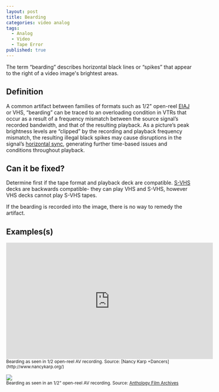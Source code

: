 ```yaml
---
layout: post
title: Bearding
categories: video analog
tags:
  - Analog
  - Video
  - Tape Error
published: true
---
```


The term “bearding” describes horizontal black lines or “spikes” that appear to the right of a video image's brightest areas.

## Definition
A common artifact between families of formats such as 1/2" open-reel [EIAJ](http://en.wikipedia.org/wiki/EIAJ-1) or VHS, “bearding” can be traced to an overloading condition in VTRs that occur as a result of a frequency mismatch between the source signal’s recorded bandwidth, and that of the resulting playback. As a picture’s peak brightness levels are “clipped” by the recording and playback frequency mismatch, the resulting illegal black spikes may cause disruptions in the signal’s [horizontal sync](http://en.wikipedia.org/wiki/Analog_television#Horizontal_synchronization), generating further time-based issues and conditions throughout playback.

## Can it be fixed?
Determine first if the tape format and playback deck are compatible. [S-VHS](http://en.wikipedia.org/wiki/S-VHS) decks are backwards compatible- they can play VHS and S-VHS, however VHS decks cannot play S-VHS tapes.

If the bearding is recorded into the image, there is no way to remedy the artifact.

## Examples(s)

<iframe src="https://archive.org/embed/AVAAAvatlasBeardingAccess" width="560" height="315" frameborder="0" webkitallowfullscreen="true" mozallowfullscreen="true" allowfullscreen></iframe>
<sub>Bearding as seen in 1/2 open-reel AV recording. Source: [Nancy Karp +Dancers](http://www.nancykarp.org/)</sub>

<img src="{{ site.baseurl }}/images/Beardingsmall.jpg"><br>
<sub>Bearding as seen in an 1/2" open-reel AV recording. Source: [Anthology Film Archives](http://anthologyfilmarchives.org/)</sub>
